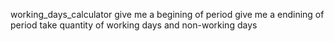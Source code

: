 working_days_calculator
give me a begining of period
give me a endining of period
take quantity of working days and non-working days
